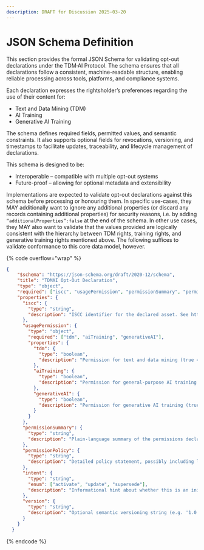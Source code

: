 ```yaml
---
description: DRAFT for Discussion 2025-03-20
---
```


# JSON Schema Definition

This section provides the formal JSON Schema for validating opt-out declarations under the TDM·AI Protocol. The schema ensures that all declarations follow a consistent, machine-readable structure, enabling reliable processing across tools, platforms, and compliance systems.

Each declaration expresses the rightsholder’s preferences regarding the use of their content for:

* Text and Data Mining (TDM)
* AI Training
* Generative AI Training

The schema defines required fields, permitted values, and semantic constraints. It also supports optional fields for revocations, versioning, and timestamps to facilitate updates, traceability, and lifecycle management of declarations.

This schema is designed to be:

* Interoperable – compatible with multiple opt-out systems
* Future-proof – allowing for optional metadata and extensibility

Implementations are expected to validate opt-out declarations against this schema before processing or honouring them. In specific use-cases, they MAY additionally want to ignore any additional properties (or discard any records containing additional properties) for security reasons, i.e. by adding `“additionalProperties”:false` at the end of the schema. In other use cases, they MAY also want to validate that the values provided are logically consistent with the hierarchy between TDM rights, training rights, and generative training rights mentioned above. The following suffices to validate conformance to this core data model, however.

{% code overflow="wrap" %}
```json
{
    "$schema": "https://json-schema.org/draft/2020-12/schema",
    "title": "TDMAI Opt-Out Declaration",
    "type": "object",
    "required": ["iscc", "usagePermission", "permissionSummary", "permissionPolicy"],
    "properties": {
      "iscc": {
        "type": "string",
        "description": "ISCC identifier for the declared asset. See https://iscc.codes for specification."
      },
      "usagePermission": {
        "type": "object",
        "required": ["tdm", "aiTraining", "generativeAI"],
        "properties": {
          "tdm": {
            "type": "boolean",
            "description": "Permission for text and data mining (true = allowed, false = opt-out)."
          },
          "aiTraining": {
            "type": "boolean",
            "description": "Permission for general-purpose AI training (true = allowed, false = opt-out)."
          },
          "generativeAI": {
            "type": "boolean",
            "description": "Permission for generative AI training (true = allowed, false = opt-out)."
          }
        }
      },
      "permissionSummary": {
        "type": "string",
        "description": "Plain-language summary of the permissions declaration."
      },
      "permissionPolicy": {
        "type": "string",
        "description": "Detailed policy statement, possibly including legal references, explaining the context in which the permissions are declared."
      },
      "intent": {
        "type": "string",
        "enum": ["activate", "update", "supersede"],
        "description": "Informational hint about whether this is an initial declaration (activate), a re-declaration by a repeat registrant (update), or an automatic/policy-triggered declaration (supersede)."
      },
      "version": {
        "type": "string",
        "description": "Optional semantic versioning string (e.g. '1.0.1')."
      }
    }
  }
```
{% endcode %}
